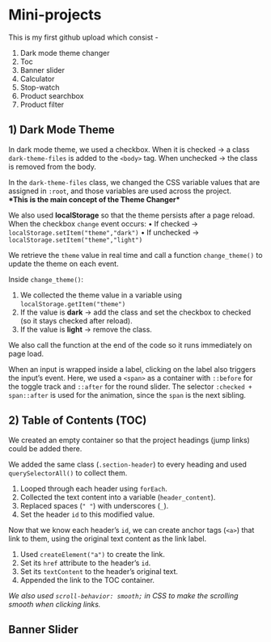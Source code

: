# Mini-projects
This is my first github upload which consist -
<ol>
    <li>Dark mode theme changer</li>
    <li>Toc</li>
    <li>Banner slider</li>
    <li>Calculator</li>
    <li>Stop-watch</li>
    <li>Product searchbox</li>
    <li>Product filter</li>
</ol>

<h2>1) Dark Mode Theme</h2>

<p>In dark mode theme, we used a checkbox.  
When it is checked → a class <code>dark-theme-files</code> is added to the <code>&lt;body&gt;</code> tag.  
When unchecked → the class is removed from the body.</p>

<p>In the <code>dark-theme-files</code> class, we changed the CSS variable values that are assigned in <code>:root</code>, and those variables are used across the project.<br>
<b>*This is the main concept of the Theme Changer*</b></p>

<p>We also used <b>localStorage</b> so that the theme persists after a page reload.<br>
When the checkbox <code>change</code> event occurs:  
• If checked → <code>localStorage.setItem("theme","dark")</code>  
• If unchecked → <code>localStorage.setItem("theme","light")</code></p>

<p>We retrieve the <code>theme</code> value in real time and call a function <code>change_theme()</code> to update the theme on each event. </p>

<p>Inside <code>change_theme()</code>:
<ol>
<li>We collected the theme value in a variable using <code>localStorage.getItem("theme")</code></li>
<li>If the value is <b>dark</b> → add the class and set the checkbox to checked (so it stays checked after reload).</li>
<li>If the value is <b>light</b> → remove the class.</li>
</ol>
We also call the function at the end of the code so it runs immediately on page load.</p>

<p>When an input is wrapped inside a label, clicking on the label also triggers the input’s event.  
Here, we used a <code>&lt;span&gt;</code> as a container with <code>::before</code> for the toggle track and <code>::after</code> for the round slider.  
The selector <code>:checked + span::after</code> is used for the animation, since the <code>span</code> is the next sibling.</p>

<h2>2) Table of Contents (TOC)</h2>

<p>We created an empty container so that the project headings (jump links) could be added there.</p>

<p>We added the same class (<code>.section-header</code>) to every heading and used <code>querySelectorAll()</code> to collect them.</p>

<ol>
    <li>Looped through each header using <code>forEach</code>.</li>
    <li>Collected the text content into a variable (<code>header_content</code>).</li>
    <li>Replaced spaces (<code>" "</code>) with underscores (<code>_</code>).</li>
    <li>Set the header <code>id</code> to this modified value.</li>
</ol>

<p>Now that we know each header’s <code>id</code>, we can create anchor tags (<code>&lt;a&gt;</code>) that link to them, using the original text content as the link label.</p>

<ol>
    <li>Used <code>createElement("a")</code> to create the link.</li>
    <li>Set its <code>href</code> attribute to the header’s <code>id</code>.</li>
    <li>Set its <code>textContent</code> to the header’s original text.</li>
    <li>Appended the link to the TOC container.</li>
</ol>

<p><em>We also used <code>scroll-behavior: smooth;</code> in CSS to make the scrolling smooth when clicking links.</em></p>


<h2>Banner Slider</h2>

